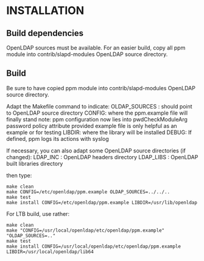 INSTALLATION
============

Build dependencies
------------------
OpenLDAP sources must be available. For an easier build, copy all ppm module
into contrib/slapd-modules OpenLDAP source directory.

Build
-----
Be sure to have copied ppm module into contrib/slapd-modules OpenLDAP source
directory.

Adapt the Makefile command to indicate:
OLDAP_SOURCES : should point to OpenLDAP source directory
CONFIG: where the ppm.example file will finally stand
        note: ppm configuration now lies into pwdCheckModuleArg password policy attribute
              provided example file is only helpful as an example or for testing
LIBDIR: where the library will be installed
DEBUG: If defined, ppm logs its actions with syslog

If necessary, you can also adapt some OpenLDAP source directories (if changed):
LDAP_INC : OpenLDAP headers directory
LDAP_LIBS : OpenLDAP built libraries directory

then type:

```
make clean
make CONFIG=/etc/openldap/ppm.example OLDAP_SOURCES=../../..
make test
make install CONFIG=/etc/openldap/ppm.example LIBDIR=/usr/lib/openldap
```


For LTB build, use rather:

```
make clean
make "CONFIG=/usr/local/openldap/etc/openldap/ppm.example" "OLDAP_SOURCES=.."
make test
make install CONFIG=/usr/local/openldap/etc/openldap/ppm.example LIBDIR=/usr/local/openldap/lib64
```

